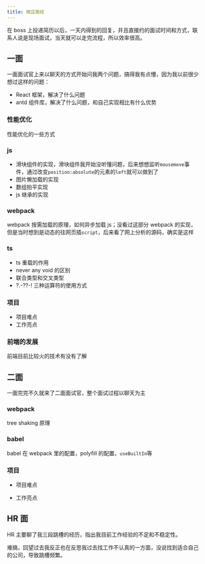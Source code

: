 ```yaml
---
title: 微店面经
---
```


在 boss 上投递简历以后，一天内得到的回复，并且直接约的面试时间和方式，联系人说是现场面试，当天就可以走完流程，所以效率很高。

## 一面

一面面试官上来以聊天的方式开始问我两个问题，搞得我有点懵，因为我以前很少想过这样的问题：

- React 框架，解决了什么问题
- antd 组件库，解决了什么问题，和自己实现相比有什么优势

### 性能优化

性能优化的一些方式

### js

- 滑块组件的实现，滑块组件我开始没听懂问题，后来想想监听`mousemove`事件，通过改变`position:absolute`的元素的`left`就可以做到了
- 图片懒加载的实现
- 数组拍平实现
- js 继承的实现

### webpack

webpack 按需加载的原理，如何异步加载 js；没看过这部分 webpack 的实现，但是当时想到是动态的往网页插`script`，后来看了网上分析的源码，确实是这样

### ts

- ts 重载的作用
- never any void 的区别
- 联合类型和交叉类型
- ?.-??-! 三种运算符的使用方式

### 项目

- 项目难点
- 工作亮点

### 前端的发展

前端目前比较火的技术有没有了解

## 二面

一面完完不久就来了二面面试官，整个面试过程以聊天为主

### webpack

tree shaking 原理

### babel

babel 在 webpack 里的配置，polyfill 的配置，`useBuiltIn`等

### 项目

- 项目难点

- 工作亮点

## HR 面

HR 主要聊了我三段跳槽的经历，指出我目前工作经验的不足和不稳定性。

难搞，回望过去我反正也在反思我过去找工作不认真的一方面，没说找到适合自己的公司，导致跳槽频繁。
